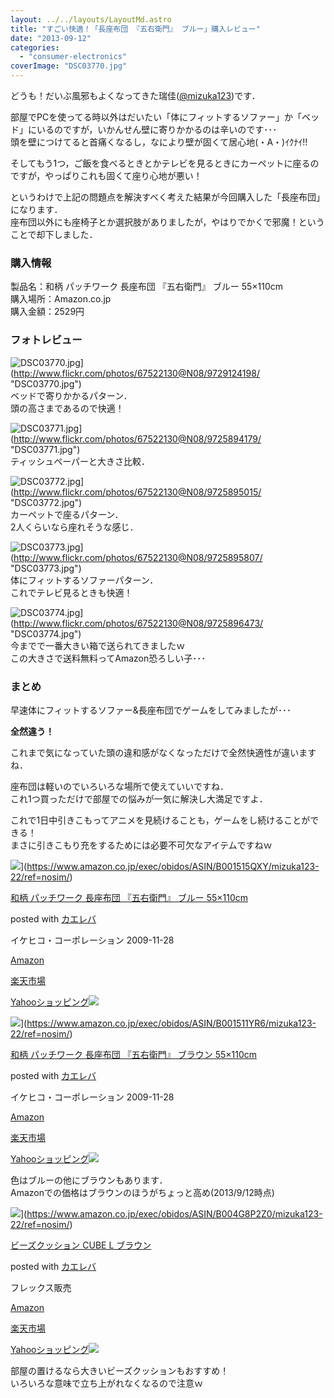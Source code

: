 ```yaml
---
layout: ../../layouts/LayoutMd.astro
title: "すごい快適！「長座布団 『五右衛門』 ブルー」購入レビュー"
date: "2013-09-12"
categories: 
  - "consumer-electronics"
coverImage: "DSC03770.jpg"
---
```


どうも！だいぶ風邪もよくなってきた瑞佳([@mizuka123](https://twitter.com/mizuka123))です．

部屋でPCを使ってる時以外はだいたい「体にフィットするソファー」か「ベッド」にいるのですが，いかんせん壁に寄りかかるのは辛いのです･･･  
頭を壁につけてると首痛くなるし，なにより壁が固くて居心地(・A・)ｲｸﾅｲ!!

そしてもう1つ，ご飯を食べるときとかテレビを見るときにカーペットに座るのですが，やっぱりこれも固くて座り心地が悪い！

というわけで上記の問題点を解決すべく考えた結果が今回購入した「長座布団」になります．  
座布団以外にも座椅子とか選択肢がありましたが，やはりでかくで邪魔！ということで却下しました．

### 購入情報

製品名：和柄 パッチワーク 長座布団 『五右衛門』 ブルー 55×110cm  
購入場所：Amazon.co.jp  
購入金額：2529円

### フォトレビュー

![DSC03770.jpg](/archive/images/9729124198_cfc3d759f7_b.jpg)](http://www.flickr.com/photos/67522130@N08/9729124198/ "DSC03770.jpg")  
ベッドで寄りかかるパターン．  
頭の高さまであるので快適！

![DSC03771.jpg](/archive/images/9725894179_e386b8bd27_b.jpg)](http://www.flickr.com/photos/67522130@N08/9725894179/ "DSC03771.jpg")  
ティッシュペーパーと大きさ比較．

![DSC03772.jpg](/archive/images/9725895015_652d4f830a_b.jpg)](http://www.flickr.com/photos/67522130@N08/9725895015/ "DSC03772.jpg")  
カーペットで座るパターン．  
2人くらいなら座れそうな感じ．

![DSC03773.jpg](/archive/images/9725895807_6e8f6977cd_b.jpg)](http://www.flickr.com/photos/67522130@N08/9725895807/ "DSC03773.jpg")  
体にフィットするソファーパターン．  
これでテレビ見るときも快適！

![DSC03774.jpg](/archive/images/9725896473_29f6591926_b.jpg)](http://www.flickr.com/photos/67522130@N08/9725896473/ "DSC03774.jpg")  
今までで一番大きい箱で送られてきましたｗ  
この大きさで送料無料ってAmazon恐ろしい子･･･

### まとめ

早速体にフィットするソファー&長座布団でゲームをしてみましたが･･･

**全然違う！**

これまで気になっていた頭の違和感がなくなっただけで全然快適性が違いますね．

座布団は軽いのでいろいろな場所で使えていいですね．  
これ1つ買っただけで部屋での悩みが一気に解決し大満足ですよ．

これで1日中引きこもってアニメを見続けることも，ゲームをし続けることができる！  
まさに引きこもり充をするためには必要不可欠なアイテムですねｗ

![](/archive/images/51Ir%2B-gSksL._SL160_.jpg)](https://www.amazon.co.jp/exec/obidos/ASIN/B001515QXY/mizuka123-22/ref=nosim/)

[和柄 パッチワーク 長座布団 『五右衛門』 ブルー 55×110cm](https://www.amazon.co.jp/exec/obidos/ASIN/B001515QXY/mizuka123-22/ref=nosim/)

posted with [カエレバ](http://kaereba.com)

イケヒコ・コーポレーション 2009-11-28

[Amazon](http://www.amazon.co.jp/gp/search?keywords=%83p%83b%83%60%83%8F%81%5B%83N%20%8C%DC%89E%89q%96%E5&__mk_ja_JP=%83J%83%5E%83J%83i&tag=mizuka123-22 "アマゾン")

[楽天市場](http://hb.afl.rakuten.co.jp/hgc/032b53ee.4b34c5ee.0f4a541e.f440145e/?pc=http%3A%2F%2Fsearch.rakuten.co.jp%2Fsearch%2Fmall%2F%25E3%2583%2591%25E3%2583%2583%25E3%2583%2581%25E3%2583%25AF%25E3%2583%25BC%25E3%2582%25AF%2520%25E4%25BA%2594%25E5%258F%25B3%25E8%25A1%259B%25E9%2596%2580%2F-%2Ff.1-p.1-s.1-sf.0-st.A-v.2%3Fx%3D0%26scid%3Daf_ich_link_urltxt%26m%3Dhttp%3A%2F%2Fm.rakuten.co.jp%2F "楽天市場")

[Yahooショッピング![](//ad.jp.ap.valuecommerce.com/servlet/gifbanner?sid=3066752&pid=881990642)](//ck.jp.ap.valuecommerce.com/servlet/referral?sid=3066752&pid=881990642&vc_url=http%3A%2F%2Fshopping.search.yahoo.co.jp%2Fsearch%3FuIv%3Don%26ei%3DUTF-8%26tab_ex%3Dcommerce%26slider%3D0%26va%3D%25E3%2583%2591%25E3%2583%2583%25E3%2583%2581%25E3%2583%25AF%25E3%2583%25BC%25E3%2582%25AF%2520%25E4%25BA%2594%25E5%258F%25B3%25E8%25A1%259B%25E9%2596%2580 "Yahooショッピング")

![](/archive/images/31pbwFfWcfL._SL160_.jpg)](https://www.amazon.co.jp/exec/obidos/ASIN/B001511YR6/mizuka123-22/ref=nosim/)

[和柄 パッチワーク 長座布団 『五右衛門』 ブラウン 55×110cm](https://www.amazon.co.jp/exec/obidos/ASIN/B001511YR6/mizuka123-22/ref=nosim/)

posted with [カエレバ](http://kaereba.com)

イケヒコ・コーポレーション 2009-11-28

[Amazon](http://www.amazon.co.jp/gp/search?keywords=%83p%83b%83%60%83%8F%81%5B%83N%20%8C%DC%89E%89q%96%E5&__mk_ja_JP=%83J%83%5E%83J%83i&tag=mizuka123-22 "アマゾン")

[楽天市場](http://hb.afl.rakuten.co.jp/hgc/032b53ee.4b34c5ee.0f4a541e.f440145e/?pc=http%3A%2F%2Fsearch.rakuten.co.jp%2Fsearch%2Fmall%2F%25E3%2583%2591%25E3%2583%2583%25E3%2583%2581%25E3%2583%25AF%25E3%2583%25BC%25E3%2582%25AF%2520%25E4%25BA%2594%25E5%258F%25B3%25E8%25A1%259B%25E9%2596%2580%2F-%2Ff.1-p.1-s.1-sf.0-st.A-v.2%3Fx%3D0%26scid%3Daf_ich_link_urltxt%26m%3Dhttp%3A%2F%2Fm.rakuten.co.jp%2F "楽天市場")

[Yahooショッピング![](//ad.jp.ap.valuecommerce.com/servlet/gifbanner?sid=3066752&pid=881990642)](//ck.jp.ap.valuecommerce.com/servlet/referral?sid=3066752&pid=881990642&vc_url=http%3A%2F%2Fshopping.search.yahoo.co.jp%2Fsearch%3FuIv%3Don%26ei%3DUTF-8%26tab_ex%3Dcommerce%26slider%3D0%26va%3D%25E3%2583%2591%25E3%2583%2583%25E3%2583%2581%25E3%2583%25AF%25E3%2583%25BC%25E3%2582%25AF%2520%25E4%25BA%2594%25E5%258F%25B3%25E8%25A1%259B%25E9%2596%2580 "Yahooショッピング")

色はブルーの他にブラウンもあります．  
Amazonでの価格はブラウンのほうがちょっと高め(2013/9/12時点)

![](/archive/images/412-jbeLHYL._SL160_.jpg)](https://www.amazon.co.jp/exec/obidos/ASIN/B004G8P2Z0/mizuka123-22/ref=nosim/)

[ビーズクッション CUBE L ブラウン](https://www.amazon.co.jp/exec/obidos/ASIN/B004G8P2Z0/mizuka123-22/ref=nosim/)

posted with [カエレバ](http://kaereba.com)

フレックス販売

[Amazon](http://www.amazon.co.jp/gp/search?keywords=CUBE%20L%20%83r%81%5B%83Y%83N%83b%83V%83%87%83%93&__mk_ja_JP=%83J%83%5E%83J%83i&tag=mizuka123-22 "アマゾン")

[楽天市場](http://hb.afl.rakuten.co.jp/hgc/032b53ee.4b34c5ee.0f4a541e.f440145e/?pc=http%3A%2F%2Fsearch.rakuten.co.jp%2Fsearch%2Fmall%2FCUBE%2520L%2520%25E3%2583%2593%25E3%2583%25BC%25E3%2582%25BA%25E3%2582%25AF%25E3%2583%2583%25E3%2582%25B7%25E3%2583%25A7%25E3%2583%25B3%2F-%2Ff.1-p.1-s.1-sf.0-st.A-v.2%3Fx%3D0%26scid%3Daf_ich_link_urltxt%26m%3Dhttp%3A%2F%2Fm.rakuten.co.jp%2F "楽天市場")

[Yahooショッピング![](//ad.jp.ap.valuecommerce.com/servlet/gifbanner?sid=3066752&pid=881990642)](//ck.jp.ap.valuecommerce.com/servlet/referral?sid=3066752&pid=881990642&vc_url=http%3A%2F%2Fshopping.search.yahoo.co.jp%2Fsearch%3FuIv%3Don%26ei%3DUTF-8%26tab_ex%3Dcommerce%26slider%3D0%26va%3DCUBE%2520L%2520%25E3%2583%2593%25E3%2583%25BC%25E3%2582%25BA%25E3%2582%25AF%25E3%2583%2583%25E3%2582%25B7%25E3%2583%25A7%25E3%2583%25B3 "Yahooショッピング")

部屋の置けるなら大きいビーズクッションもおすすめ！  
いろいろな意味で立ち上がれなくなるので注意ｗ
